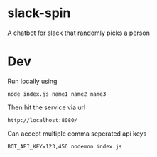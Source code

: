 # slack-spin
A chatbot for slack that randomly picks a person

# Dev
Run locally using
```
node index.js name1 name2 name3
```
Then hit the service via url
```
http://localhost:8080/
```
Can accept multiple comma seperated api keys
```
BOT_API_KEY=123,456 nodemon index.js
```